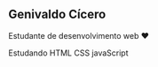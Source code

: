 ## Genivaldo Cícero

<p>Estudante de desenvolvimento web ❤️</p>
<p>Estudando HTML CSS javaScript</p>
